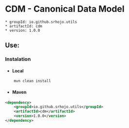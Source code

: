 # CDM - Canonical Data Model

	* groupId: io.github.srhojo.utils
	* artifactId: cdm
	* version: 1.0.0

## Use: <a name="howtouse">

### Instalation <a name="instalation">
* ####  Local <a name="local">

```bash
    mvn clean install
```
* #### Maven <a name="maven">

``` xml
<dependency>
    <groupId>io.github.srhojo.utils</groupId>
    <artifactId>cdm</artifactId>
    <version>1.0.0</version>
</dependency>
```